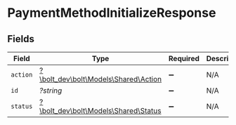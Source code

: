 # PaymentMethodInitializeResponse


## Fields

| Field                                                                 | Type                                                                  | Required                                                              | Description                                                           | Example                                                               |
| --------------------------------------------------------------------- | --------------------------------------------------------------------- | --------------------------------------------------------------------- | --------------------------------------------------------------------- | --------------------------------------------------------------------- |
| `action`                                                              | [?\bolt_dev\bolt\Models\Shared\Action](../../Models/Shared/Action.md) | :heavy_minus_sign:                                                    | N/A                                                                   |                                                                       |
| `id`                                                                  | *?string*                                                             | :heavy_minus_sign:                                                    | N/A                                                                   | id                                                                    |
| `status`                                                              | [?\bolt_dev\bolt\Models\Shared\Status](../../Models/Shared/Status.md) | :heavy_minus_sign:                                                    | N/A                                                                   | awaiting_user_confirmation                                            |